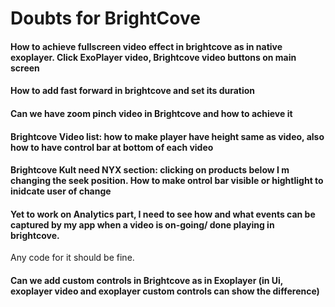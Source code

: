 # Doubts for BrightCove

#### How to achieve fullscreen video effect in brightcove as in native exoplayer. Click ExoPlayer video, Brightcove video buttons on main screen

#### How to add fast forward in brightcove and set its duration

#### Can we have zoom pinch video in Brightcove and how to achieve it

#### Brightcove Video list: how to make player have height same as video, also how to have control bar at bottom of each video

#### Brightcove Kult need NYX section: clicking on products below I m changing the seek position. How to make ontrol bar visible or hightlight to inidcate user of change

#### Yet to work on Analytics part, I need to see how and what events can be captured by my app when a video is on-going/ done playing in brightcove.
Any code for it should be fine.

#### Can we add custom controls in Brightcove as in Exoplayer (in Ui, exoplayer video and exoplayer custom controls can show the difference)

